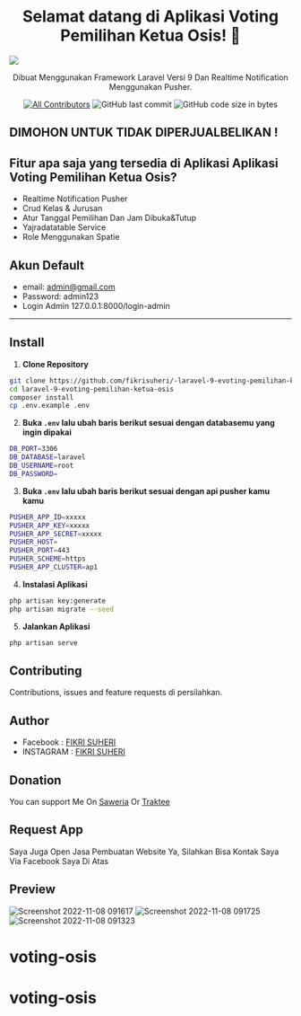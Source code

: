 <h1 align="center">Selamat datang di Aplikasi Voting Pemilihan Ketua Osis! 👋</h1>
<img src="https://user-images.githubusercontent.com/61069138/200459674-928d1bfc-a291-4c06-a343-0b964c04c64b.png" >


<p align="center">Dibuat Menggunakan Framework Laravel Versi 9 Dan Realtime Notification Menggunakan Pusher.</p>
<div align="center">

[![All Contributors](https://img.shields.io/github/contributors/fikrisuheri/-laravel-9-evoting-pemilihan-ketua-osis)](https://github.com/fikrisuheri/-laravel-9-evoting-pemilihan-ketua-osis/graphs/contributors)
![GitHub last commit](https://img.shields.io/github/last-commit/fikrisuheri/-laravel-9-evoting-pemilihan-ketua-osis.svg)
![GitHub code size in bytes](https://img.shields.io/github/languages/code-size/fikrisuheri/-laravel-9-evoting-pemilihan-ketua-osis)
</div>

## DIMOHON UNTUK TIDAK DIPERJUALBELIKAN !

## Fitur apa saja yang tersedia di Aplikasi Aplikasi Voting Pemilihan Ketua Osis?

- Realtime Notification Pusher
- Crud Kelas & Jurusan
- Atur Tanggal Pemilihan Dan Jam Dibuka&Tutup
- Yajradatatable Service
- Role Menggunakan Spatie


## Akun Default

- email: admin@gmail.com
- Password: admin123
- Login Admin 127.0.0.1:8000/login-admin
---

## Install

1. **Clone Repository**

```bash
git clone https://github.com/fikrisuheri/-laravel-9-evoting-pemilihan-ketua-osis.git
cd laravel-9-evoting-pemilihan-ketua-osis
composer install
cp .env.example .env
```

2. **Buka `.env` lalu ubah baris berikut sesuai dengan databasemu yang ingin dipakai**

```bash
DB_PORT=3306
DB_DATABASE=laravel
DB_USERNAME=root
DB_PASSWORD=
```

3. **Buka `.env` lalu ubah baris berikut sesuai dengan api pusher kamu kamu**

```bash
PUSHER_APP_ID=xxxxx
PUSHER_APP_KEY=xxxxx
PUSHER_APP_SECRET=xxxxx
PUSHER_HOST=
PUSHER_PORT=443
PUSHER_SCHEME=https
PUSHER_APP_CLUSTER=ap1
```


4. **Instalasi Aplikasi**

```bash
php artisan key:generate
php artisan migrate --seed
```

5. **Jalankan Aplikasi**

```bash
php artisan serve
```


## Contributing

Contributions, issues and feature requests di persilahkan.


## Author

- Facebook : <a href="https://web.facebook.com/ahmad.ari.9847/"> FIKRI SUHERI</a>
- INSTAGRAM : <a href="https://www.instagram.com/fikrisuheri__"> FIKRI SUHERI</a>

## Donation

You can support Me On [Saweria](https://saweria.co/fikrisuheri) Or [Traktee](https://trakteer.id/fikri-suheri)

## Request App
Saya Juga Open Jasa Pembuatan Website Ya, Silahkan Bisa Kontak Saya Via Facebook Saya Di Atas

## Preview

![Screenshot 2022-11-08 091617](https://user-images.githubusercontent.com/61069138/200460242-f67d1e6c-f963-4239-ae6f-f4c43bcdd006.png)
![Screenshot 2022-11-08 091725](https://user-images.githubusercontent.com/61069138/200460249-771bdd9d-2441-4f1f-b942-5e5081b3c554.png)
![Screenshot 2022-11-08 091323](https://user-images.githubusercontent.com/61069138/200460252-5ad6418a-08f3-455b-add9-9f90bb9bae28.png)

# voting-osis
# voting-osis
